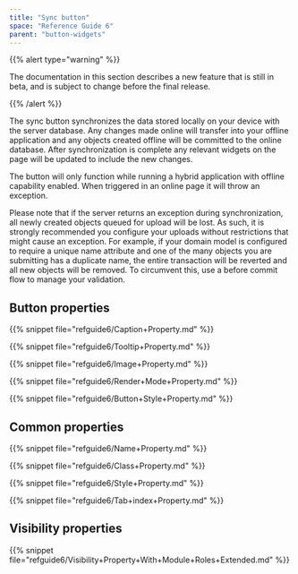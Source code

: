 ```yaml
---
title: "Sync button"
space: "Reference Guide 6"
parent: "button-widgets"
---
```



{{% alert type="warning" %}}

The documentation in this section describes a new feature that is still in beta, and is subject to change before the final release.

{{% /alert %}} 

The sync button synchronizes the data stored locally on your device with the server database. Any changes made online will transfer into your offline application and any objects created offline will be committed to the online database. After synchronization is complete any relevant widgets on the page will be updated to include the new changes. 

The button will only function while running a hybrid application with offline capability enabled. When triggered in an online page it will throw an exception. 

Please note that if the server returns an exception during synchronization, all newly created objects queued for upload will be lost. As such, it is strongly recommended you configure your uploads without restrictions that might cause an exception. For example, if your domain model is configured to require a unique name attribute and one of the many objects you are submitting has a duplicate name, the entire transaction will be reverted and all new objects will be removed. To circumvent this, use a before commit flow to manage your validation. 

## Button properties

{{% snippet file="refguide6/Caption+Property.md" %}}

{{% snippet file="refguide6/Tooltip+Property.md" %}}

{{% snippet file="refguide6/Image+Property.md" %}}

{{% snippet file="refguide6/Render+Mode+Property.md" %}}

{{% snippet file="refguide6/Button+Style+Property.md" %}}

## Common properties

{{% snippet file="refguide6/Name+Property.md" %}}

{{% snippet file="refguide6/Class+Property.md" %}}

{{% snippet file="refguide6/Style+Property.md" %}}

{{% snippet file="refguide6/Tab+index+Property.md" %}}

## Visibility properties

{{% snippet file="refguide6/Visibility+Property+With+Module+Roles+Extended.md" %}}

